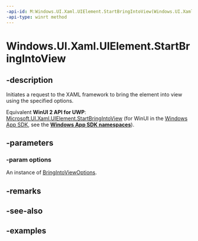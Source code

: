 ```yaml
---
-api-id: M:Windows.UI.Xaml.UIElement.StartBringIntoView(Windows.UI.Xaml.BringIntoViewOptions)
-api-type: winrt method
---
```


<!-- Method syntax.
public void UIElement.StartBringIntoView(BringIntoViewOptions options)
-->

# Windows.UI.Xaml.UIElement.StartBringIntoView


## -description

Initiates a request to the XAML framework to bring the element into view using the specified options.

Equivalent **WinUI 2 API for UWP**: [Microsoft.UI.Xaml.UIElement.StartBringIntoView](/windows/winui/api/microsoft.ui.xaml.uielement.startbringintoview) (for WinUI in the [Windows App SDK](/windows/apps/windows-app-sdk/), see the **[Windows App SDK namespaces](/windows/windows-app-sdk/api/winrt/)**).

## -parameters

### -param options

An instance of [BringIntoViewOptions](bringintoviewoptions.md).

## -remarks

## -see-also

## -examples

